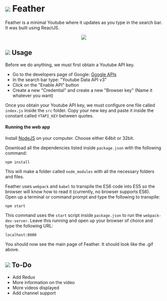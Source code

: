 # ![](http://i.imgur.com/piU1FbP.png) Feather
Feather is a minimal Youtube where it updates as you type in the search bar. It was built using ReactJS.

<p align="center">
<img src="https://thumbs.gfycat.com/GraveGregariousIndianpalmsquirrel-size_restricted.gif" />
</p>

## ![](http://i.imgur.com/XVywMCv.png) Usage
Before we do anything, we must first obtain a Youtube API key.

+ Go to the developers page of Google: [Google APIs](https://console.developers.google.com)
+ In the search bar type: "Youtube Data API v3"
+ Click on the "Enable API" button
+ Create a new "Credential" and create a new "Browser key" (Name it whatever you want)

Once you obtain your Youtube API key, we must configure one file called `index.js` inside the `src` folder. Copy your new key and paste it inside the constant called `YTAPI_KEY` between quotes.
  
#### Running the web app
Install [NodeJS](https://nodejs.org/) on your computer. Choose either 64bit or 32bit.

Download all the dependencies listed inside `package.json` with the following command:

    npm install

This will make a folder called `node_modules` with all the necessary folders and files.

Feather uses `webpack` and `babel` to transpile the ES6 code into ES5 so the browser will know how to read it (currently, no browser supports ES6). Open up a terminal or command prompt and type the following to transpile:

    npm start
    
This command uses the `start` script inside `package.json` to run the `webpack-dev-server`. Leave this running and open up your browser of choice and type the following URL:

    localhost:8080
    
You should now see the main page of Feather. It should look like the .gif above.

## ![](http://i.imgur.com/FRpGVSt.png) To-Do

+ Add Redux
+ More information on the video
+ More videos displayed
+ Add channel support
